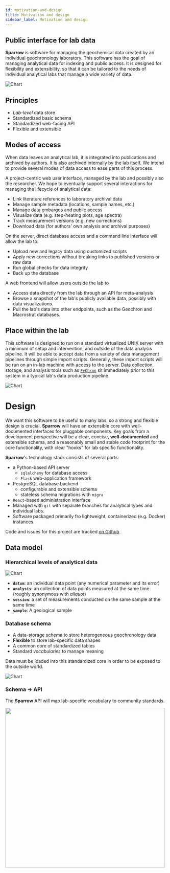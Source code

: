 ```yaml
---
id: motivation-and-design
title: Motivation and design
sidebar_label: Motivation and design
---
```


## Public interface for lab data

**Sparrow** is software for managing the geochemical data
created by an individual geochronology laboratory. This software has the goal of managing analytical data for indexing and public access.
It is designed for flexibility and extensibility, so that it can
be tailored to the needs of individual analytical labs that manage a
wide variety of data.

![Chart](pathname:///images/simplified-chart.png)

## Principles

- *Lab-level* data store
- Standardized basic schema
- Standardized web-facing API
- Flexible and extensible

## Modes of access

When data leaves an analytical lab, it is integrated into publications
and archived by authors. It is also archived internally by the lab itself.
We intend to provide several modes of data access to ease parts of this
process.

A project-centric web user interface, managed by the
lab and possibly also the researcher. We hope to eventually
support several interactions for managing the lifecycle
of analytical data:

- Link literature references to laboratory archival data
- Manage sample metadata (locations, sample names, etc.)
- Manage data embargos and public access
- Visualize data (e.g. step-heating plots, age spectra)
- Track measurement versions (e.g. new corrections)
- Download data (for authors' own analysis and archival purposes)

On the server, direct database access and a
command line interface will allow the lab to:

- Upload new and legacy data using customized scripts
- Apply new corrections without breaking
  links to published versions or raw data
- Run global checks for data integrity
- Back up the database

A web frontend will allow users outside the lab to

- Access data directly from the lab through an API for meta-analysis
- Browse a snapshot of the lab's publicly available data, possibly
  with data visualizations.
- Pull the lab's data into other endpoints, such as the Geochron
  and Macrostrat databases.

## Place within the lab

This software is designed to run on a standard virtualized
UNIX server with a minimum of setup and intervention, and outside
of the data analysis pipeline.
It will be able to accept data from a variety of data
management pipelines through simple import scripts. Generally,
these import scripts will be run on an in-lab machine with access
to the server. Data collection, storage, and analysis tools
such as [`PyChron`](https://github.com/NMGRL/PyChron)
sit immediately prior to this system in a typical lab's data production pipeline.

![Chart](pathname:///images/Lab-Data-Interface.png)

# Design

We want this software to be useful to many labs, so a
strong and flexible design is crucial. **Sparrow** will have an
extensible core with well-documented interfaces for pluggable
components. Key goals from a development perspective will
be a clear, concise, **well-documented** and extensible schema,
and a reasonably small and stable code footprint for the
core functionality, with clear "hooks" for lab specific
functionality.

**Sparrow**'s technology stack consists of several parts:

- a Python-based API server
  - `sqlalchemy` for database access
  - `Flask` web-application framework
- PostgreSQL database backend
  - configurable and extensible schema
  - stateless schema migrations with `migra`
- `React`-based administration interface
- Managed with `git` with separate branches for analytical
  types and individual labs.
- Software packaged primarily fro lightweight, containerized
  (e.g. Docker) instances.

Code and issues for this project are tracked [on Github](https://github.com/EarthCubeGeochron/Sparrow).


## Data model

### Hierarchical levels of analytical data

![Chart](pathname:///images/model-levels.png)

- **`datum`**: an individual data point (any numerical parameter and its error)
- **`analysis`**: an collection of data points measured at the same time
  (roughly synonymous with *aliquot*)
- **`session`**: a set of measurements conducted on the same sample
  at the same time
- **`sample`**: A geological sample


### Database schema

- A data-storage schema to store heterogeneous geochronology data
- **Flexible** to store lab-specific data shapes
- A common core of standardized tables
- Standard *vocabularies* to manage meaning

Data must be loaded into this standardized core in order to be
exposed to the outside world.

![Chart](pathname:///images/erd-core.png)

### Schema → API

The **Sparrow** API will map lab-specific vocabulary to community standards.

<img src="/images/vocabulary-mapping.png" width="500" />
